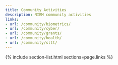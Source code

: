 ```yaml
---
title: Community Activities
description: NIEM community activities
links:
- url: /community/biometrics/
- url: /community/cyber/
- url: /community/grants/
- url: /community/health/
- url: /community/sltt/
---
```


{% include section-list.html sections=page.links %}
